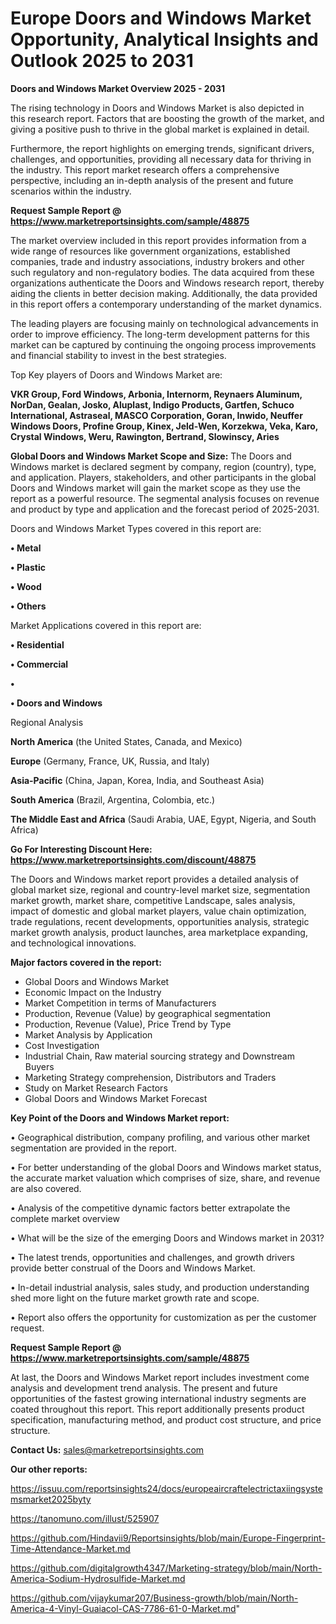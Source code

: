 # Europe Doors and Windows Market Opportunity, Analytical Insights and Outlook 2025 to 2031

<Strong> Doors and Windows Market Overview 2025 - 2031</strong>

The rising technology in Doors and Windows Market is also depicted in this research report. Factors that are boosting the growth of the market, and giving a positive push to thrive in the global market is explained in detail.

Furthermore, the report highlights on emerging trends, significant drivers, challenges, and opportunities, providing all necessary data for thriving in the industry. This report market research offers a comprehensive perspective, including an in-depth analysis of the present and future scenarios within the industry.

<strong>Request Sample Report @ <a href=https://www.marketreportsinsights.com/sample/48875>https://www.marketreportsinsights.com/sample/48875</a></strong>

The market overview included in this report provides information from a wide range of resources like government organizations, established companies, trade and industry associations, industry brokers and other such regulatory and non-regulatory bodies. The data acquired from these organizations authenticate the Doors and Windows research report, thereby aiding the clients in better decision making. Additionally, the data provided in this report offers a contemporary understanding of the market dynamics.

The leading players are focusing mainly on technological advancements in order to improve efficiency. The long-term development patterns for this market can be captured by continuing the ongoing process improvements and financial stability to invest in the best strategies.

Top Key players of Doors and Windows Market are:

<strong>VKR Group, Ford Windows, Arbonia, Internorm, Reynaers Aluminum, NorDan, Gealan, Josko, Aluplast, Indigo Products, Gartfen, Schuco International, Astraseal, MASCO Corporation, Goran, Inwido, Neuffer Windows Doors, Profine Group, Kinex, Jeld-Wen, Korzekwa, Veka, Karo, Crystal Windows, Weru, Rawington, Bertrand, Slowinscy, Aries</strong>

<strong><b>Global Doors and Windows Market Scope and Size:</b></strong>
The Doors and Windows market is declared segment by company, region (country), type, and application. Players, stakeholders, and other participants in the global Doors and Windows market will gain the market scope as they use the report as a powerful resource. The segmental analysis focuses on revenue and product by type and application and the forecast period of 2025-2031.

Doors and Windows Market Types covered in this report are:

<strong>•  Metal

•  Plastic

•  Wood

•  Others</strong>

Market Applications covered in this report are:

<strong>•  Residential

•  Commercial

•  

•  Doors and Windows</strong> 

Regional Analysis

<strong>North America</strong> (the United States, Canada, and Mexico)

<strong>Europe</strong> (Germany, France, UK, Russia, and Italy)

<strong>Asia-Pacific</strong> (China, Japan, Korea, India, and Southeast Asia)

<strong>South America</strong> (Brazil, Argentina, Colombia, etc.)

<strong>The Middle East and Africa</strong> (Saudi Arabia, UAE, Egypt, Nigeria, and South Africa)

<strong>Go For Interesting Discount Here: <a href=https://www.marketreportsinsights.com/discount/48875>https://www.marketreportsinsights.com/discount/48875</a></strong>

The Doors and Windows market report provides a detailed analysis of global market size, regional and country-level market size, segmentation market growth, market share, competitive Landscape, sales analysis, impact of domestic and global market players, value chain optimization, trade regulations, recent developments, opportunities analysis, strategic market growth analysis, product launches, area marketplace expanding, and technological innovations.

<strong><b>Major factors covered in the report:</b></strong>
<ul>
  <li>Global Doors and Windows Market </li>
  <li>Economic Impact on the Industry</li>
  <li>Market Competition in terms of Manufacturers</li>
  <li>Production, Revenue (Value) by geographical segmentation</li>
  <li>Production, Revenue (Value), Price Trend by Type</li>
  <li>Market Analysis by Application</li>
  <li>Cost Investigation</li>
  <li>Industrial Chain, Raw material sourcing strategy and Downstream Buyers</li>
  <li>Marketing Strategy comprehension, Distributors and Traders</li>
  <li>Study on Market Research Factors</li>
  <li>Global Doors and Windows Market Forecast</li>
</ul>

<strong><b>Key Point of the Doors and Windows Market report:</b></strong>

• Geographical distribution, company profiling, and various other market segmentation are provided in the report.

• For better understanding of the global Doors and Windows market status, the accurate market valuation which comprises of size, share, and revenue are also covered.

• Analysis of the competitive dynamic factors better extrapolate the complete market overview

• What will be the size of the emerging Doors and Windows market in 2031?

• The latest trends, opportunities and challenges, and growth drivers provide better construal of the Doors and Windows Market.

• In-detail industrial analysis, sales study, and production understanding shed more light on the future market growth rate and scope.

• Report also offers the opportunity for customization as per the customer request.

<strong>Request Sample Report @ <a href=https://www.marketreportsinsights.com/sample/48875>https://www.marketreportsinsights.com/sample/48875</a></strong>

At last, the Doors and Windows Market report includes investment come analysis and development trend analysis. The present and future opportunities of the fastest growing international industry segments are coated throughout this report. This report additionally presents product specification, manufacturing method, and product cost structure, and price structure.

<strong>Contact Us:</strong>
sales@marketreportsinsights.com

<strong>Our other reports:</strong>

<a href=https://issuu.com/reportsinsights24/docs/europeaircraftelectrictaxiingsystemsmarket2025byty>https://issuu.com/reportsinsights24/docs/europeaircraftelectrictaxiingsystemsmarket2025byty</a>

<a href=https://tanomuno.com/illust/525907>https://tanomuno.com/illust/525907</a>

<a href=https://github.com/Hindavii9/Reportsinsights/blob/main/Europe-Fingerprint-Time-Attendance-Market.md>https://github.com/Hindavii9/Reportsinsights/blob/main/Europe-Fingerprint-Time-Attendance-Market.md</a>

<a href=https://github.com/digitalgrowth4347/Marketing-strategy/blob/main/North-America-Sodium-Hydrosulfide-Market.md>https://github.com/digitalgrowth4347/Marketing-strategy/blob/main/North-America-Sodium-Hydrosulfide-Market.md</a>

<a href=https://github.com/vijaykumar207/Business-growth/blob/main/North-America-4-Vinyl-Guaiacol-CAS-7786-61-0-Market.md>https://github.com/vijaykumar207/Business-growth/blob/main/North-America-4-Vinyl-Guaiacol-CAS-7786-61-0-Market.md</a>"

